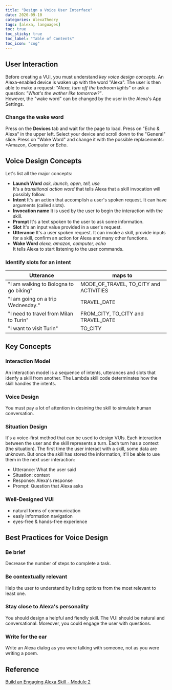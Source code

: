 ```yaml
---
title: "Design a Voice User Interface"
date: 2020-09-10
categories: AlexaTheory
tags: [alexa, languages]
toc: true
toc_sticky: true
toc_label: "Table of Contents"
toc_icon: "cog"
---
```


## User Interaction
Before creating a VUI, you must understand *key voice design concepts*. An Alexa-enabled device is waken up with the word "Alexa". The user is then able to make a request: *"Alexa, turn off the bedroom lights"* or ask a question: *"What's the wather like tomorrow?"*.<br>
However, the "wake word" can be changed by the user in the Alexa's App Settings.

### Change the wake word
Press on the **Devices** tab and wait for the page to load. Press on "Echo & Alexa" in the upper left. Select your device and scroll down to the "General" slice. Press on "Wake Word" and change it with the possible replacements: *Amazon, *Computer* or *Echo*.

## Voice Design Concepts
Let's list all the major concepts:
- **Launch Word**
  *ask, launch, open, tell, use*<br>
  It's a *transitional action word* that tells Alexa that a skill invocation will possibly follow.
- **Intent**
  It's an action that accomplish a user's spoken request. It can have arguments (called slots).
- **Invocation name**
  It is used by the user to begin the interaction with the skill.
- **Prompt**
  It's a text spoken to the user to ask some information.
- **Slot**
  It's an input value provided in a user's request.
- **Utterance**
  It's a user spoken request. It can invoke a skill, provide inputs for a skill, confirm an action for Alexa and many other functions.
- **Wake Word**
  *alexa, amazon, computer, echo*<br>
  It tells Alexa to start listening to the user commands.

### Identify slots for an intent
| Utterance                              | maps to                                |
|----------------------------------------|----------------------------------------|
| "I am walking to Bologna to go biking" | MODE_OF_TRAVEL, TO_CITY and ACTIVITIES |
| "I am going on a trip  Wednesday."     | TRAVEL_DATE                            |
| "I need to travel from Milan to Turin" | FROM_CITY, TO_CITY and TRAVEL_DATE     |
| "I want to visit Turin"                | TO_CITY                                |

## Key Concepts

### Interaction Model
An interaction model is a sequence of intents, utterances and slots that idenfy a skill from another. The Lambda skill code determinates how the skill handles the intents.

### Voice Design
You must pay a lot of attention in desining the skill to simulate human conversation.

### Situation Design
It's a voice-first method that can be used to design VUIs. Each interaction between the user and the skill represents a turn. Each turn has a context (the situation). The first time the user interact with a skill, some data are unknown. But once the skill has stored the information, it'll be able to use them in the next user interaction:
- Utterance: What the user said
- Situation: context
- Response: Alexa's response
- Prompt: Question that Alexa asks

### Well-Designed VUI
- natural forms of communication
- easly information navigation
- eyes-free & hands-free experience

## Best Practices for Voice Design

### Be brief
Decrease the number of steps to complete a task.

### Be contextually relevant
Help the user to understand by listing options from the most relevant to least one.

### Stay close to Alexa's personality
You should design a helpful and fiendly skill. The VUI should be natural and conversational. Moreover, you could engage the user with questions.

### Write for the ear
Write an Alexa dialog as you were talking with someone, not as you were writing a poem.

## Reference
[Build an Engaging Alexa Skill - Module 2](https://developer.amazon.com/en-US/alexa/alexa-skills-kit/get-deeper/tutorials-code-samples/build-an-engaging-alexa-skill/module-2)